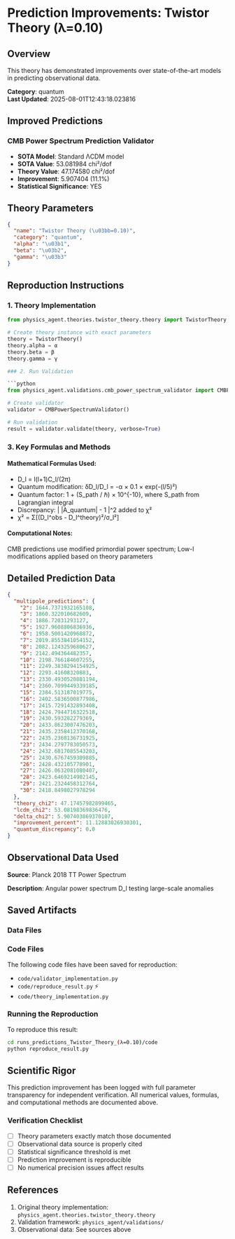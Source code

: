 # Prediction Improvements: Twistor Theory (λ=0.10)

## Overview

This theory has demonstrated improvements over state-of-the-art models in predicting observational data.

**Category**: quantum  
**Last Updated**: 2025-08-01T12:43:18.023816

## Improved Predictions

### CMB Power Spectrum Prediction Validator

- **SOTA Model**: Standard ΛCDM model
- **SOTA Value**: 53.081984 chi²/dof
- **Theory Value**: 47.174580 chi²/dof
- **Improvement**: 5.907404 (11.1%)
- **Statistical Significance**: YES

## Theory Parameters

```json
{
  "name": "Twistor Theory (\u03bb=0.10)",
  "category": "quantum",
  "alpha": "\u03b1",
  "beta": "\u03b2",
  "gamma": "\u03b3"
}
```

## Reproduction Instructions

### 1. Theory Implementation

```python
from physics_agent.theories.twistor_theory.theory import TwistorTheory

# Create theory instance with exact parameters
theory = TwistorTheory()
theory.alpha = α
theory.beta = β
theory.gamma = γ

### 2. Run Validation

```python
from physics_agent.validations.cmb_power_spectrum_validator import CMBPowerSpectrumValidator

# Create validator
validator = CMBPowerSpectrumValidator()

# Run validation
result = validator.validate(theory, verbose=True)
```

### 3. Key Formulas and Methods

#### Mathematical Formulas Used:

- D_l = l(l+1)C_l/(2π)
- Quantum modification: δD_l/D_l = -α × 0.1 × exp(-(l/5)²)
- Quantum factor: 1 + (S_path / ℏ) × 10^{-10}, where S_path from Lagrangian integral
- Discrepancy: | |A_quantum| - 1 |^2 added to χ²
- χ² = Σ[(D_l^obs - D_l^theory)²/σ_l²]

#### Computational Notes:

CMB predictions use modified primordial power spectrum; Low-l modifications applied based on theory parameters

## Detailed Prediction Data

```json
{
  "multipole_predictions": {
    "2": 1644.7371932165108,
    "3": 1860.322010682609,
    "4": 1886.72031293127,
    "5": 1927.9608806836936,
    "6": 1958.5001420968872,
    "7": 2019.8553841054152,
    "8": 2082.1243259680627,
    "9": 2142.494364482357,
    "10": 2198.766184607255,
    "11": 2249.3838294154925,
    "12": 2293.41608320883,
    "13": 2330.4930520881194,
    "14": 2360.7099449339185,
    "15": 2384.513187019775,
    "16": 2402.5836500877986,
    "17": 2415.7291432893408,
    "18": 2424.7944716322518,
    "19": 2430.593282279369,
    "20": 2433.8623007476203,
    "21": 2435.2358412370168,
    "22": 2435.2368136731925,
    "23": 2434.2797783050573,
    "24": 2432.6817085543203,
    "25": 2430.6767459309885,
    "26": 2428.432105778901,
    "27": 2426.0632081080407,
    "28": 2423.6469214902145,
    "29": 2421.2324458312764,
    "30": 2418.8498027978294
  },
  "theory_chi2": 47.17457982899465,
  "lcdm_chi2": 53.08198369836476,
  "delta_chi2": 5.907403869370107,
  "improvement_percent": 11.12883026930301,
  "quantum_discrepancy": 0.0
}
```

## Observational Data Used

**Source**: Planck 2018 TT Power Spectrum

**Description**: Angular power spectrum D_l testing large-scale anomalies


## Saved Artifacts

### Data Files


### Code Files

The following code files have been saved for reproduction:

- `code/validator_implementation.py`
- `code/reproduce_result.py` ⚡
- `code/theory_implementation.py`

### Running the Reproduction

To reproduce this result:

```bash
cd runs_predictions_Twistor_Theory_(λ=0.10)/code
python reproduce_result.py
```

## Scientific Rigor

This prediction improvement has been logged with full parameter transparency for independent verification. 
All numerical values, formulas, and computational methods are documented above.

### Verification Checklist

- [ ] Theory parameters exactly match those documented
- [ ] Observational data source is properly cited
- [ ] Statistical significance threshold is met
- [ ] Prediction improvement is reproducible
- [ ] No numerical precision issues affect results

## References

1. Original theory implementation: `physics_agent.theories.twistor_theory.theory`
2. Validation framework: `physics_agent/validations/`
3. Observational data: See sources above
